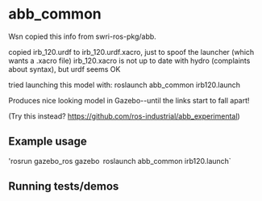 # abb_common

Wsn copied this info from swri-ros-pkg/abb.


copied irb_120.urdf to irb_120.urdf.xacro, just to spoof the launcher (which wants a .xacro file)
irb_120.xacro is not up to date with hydro (complaints about <include> syntax), but urdf seems OK

tried launching this model with: roslaunch abb_common irb120.launch

Produces nice looking model in Gazebo--until the links start to fall apart!

(Try this instead? https://github.com/ros-industrial/abb_experimental)

## Example usage
'rosrun gazebo_ros gazebo`
`roslaunch abb_common irb120.launch`

## Running tests/demos
    